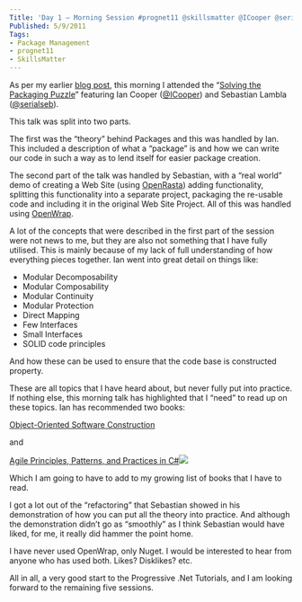 ```yaml
---
Title: 'Day 1 – Morning Session #prognet11 @skillsmatter @ICooper @serialseb'
Published: 5/9/2011
Tags:
- Package Management
- prognet11
- SkillsMatter
---
```


As per my earlier [blog post](http://www.gep13.co.uk/blog/progressive-net-tutorials-a-review-skillsmatter-prognet11), this morning I attended the “[Solving the Packaging Puzzle](http://skillsmatter.com/podcast/open-source-dot-net/patterns-and-practices-of-package-management)” featuring Ian Cooper ([@ICooper](https://twitter.com/#!/icooper)) and Sebastian Lambla ([@serialseb](https://twitter.com/#!/serialseb)).

This talk was split into two parts.

The first was the “theory” behind Packages and this was handled by Ian. This included a description of what a “package” is and how we can write our code in such a way as to lend itself for easier package creation.

The second part of the talk was handled by Sebastian, with a “real world” demo of creating a Web Site (using [OpenRasta](http://openrasta.org/)) adding functionality, splitting this functionality into a separate project, packaging the re-usable code and including it in the original Web Site Project. All of this was handled using [OpenWrap](http://www.openwrap.org/).

A lot of the concepts that were described in the first part of the session were not news to me, but they are also not something that I have fully utilised. This is mainly because of my lack of full understanding of how everything pieces together. Ian went into great detail on things like:

- Modular Decomposability
- Modular Composability
- Modular Continuity
- Modular Protection
- Direct Mapping
- Few Interfaces
- Small Interfaces
- SOLID code principles

And how these can be used to ensure that the code base is constructed property.

These are all topics that I have heard about, but never fully put into practice. If nothing else, this morning talk has highlighted that I “need” to read up on these topics. Ian has recommended two books:

[Object-Oriented Software Construction](http://www.amazon.co.uk/gp/product/0136291554/ref=as_li_ss_tl?ie=UTF8&tag=www6thprimeco-21&linkCode=as2&camp=1634&creative=19450&creativeASIN=0136291554)

and

[Agile Principles, Patterns, and Practices in C#](http://www.amazon.co.uk/gp/product/0131857258/ref=as_li_ss_tl?ie=UTF8&tag=www6thprimeco-21&linkCode=as2&camp=1634&creative=19450&creativeASIN=0131857258)![](http://www.assoc-amazon.co.uk/e/ir?t=&l=as2&o=2&a=0131857258)

Which I am going to have to add to my growing list of books that I have to read.

I got a lot out of the “refactoring” that Sebastian showed in his demonstration of how you can put all the theory into practice. And although the demonstration didn’t go as “smoothly” as I think Sebastian would have liked, for me, it really did hammer the point home.

I have never used OpenWrap, only Nuget. I would be interested to hear from anyone who has used both. Likes? Disklikes? etc.

All in all, a very good start to the Progressive .Net Tutorials, and I am looking forward to the remaining five sessions.
